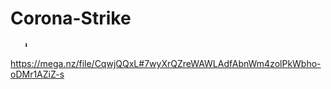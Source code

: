 # Corona-Strike
       ⬇   
https://mega.nz/file/CqwjQQxL#7wyXrQZreWAWLAdfAbnWm4zolPkWbho-oDMr1AZiZ-s
